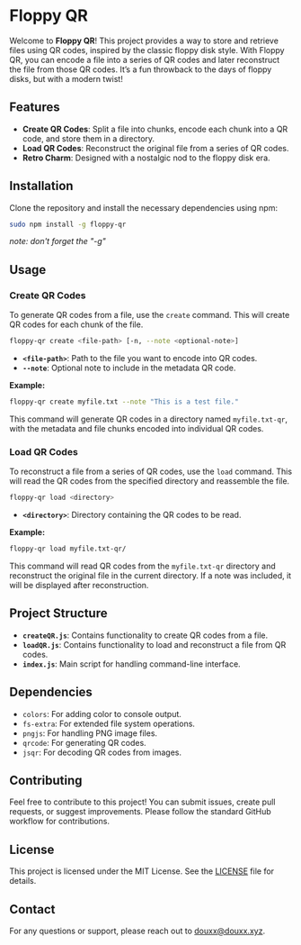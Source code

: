 # Floppy QR

Welcome to **Floppy QR**! This project provides a way to store and retrieve files using QR codes, inspired by the classic floppy disk style. With Floppy QR, you can encode a file into a series of QR codes and later reconstruct the file from those QR codes. It’s a fun throwback to the days of floppy disks, but with a modern twist!

## Features

- **Create QR Codes**: Split a file into chunks, encode each chunk into a QR code, and store them in a directory.
- **Load QR Codes**: Reconstruct the original file from a series of QR codes.
- **Retro Charm**: Designed with a nostalgic nod to the floppy disk era.

## Installation

Clone the repository and install the necessary dependencies using npm:

```sh
sudo npm install -g floppy-qr
```
*note: don't forget the "-g"*

## Usage

### Create QR Codes

To generate QR codes from a file, use the `create` command. This will create QR codes for each chunk of the file.

```sh
floppy-qr create <file-path> [-n, --note <optional-note>]
```

- **`<file-path>`**: Path to the file you want to encode into QR codes.
- **`--note`**: Optional note to include in the metadata QR code.

**Example:**

```sh
floppy-qr create myfile.txt --note "This is a test file."
```

This command will generate QR codes in a directory named `myfile.txt-qr`, with the metadata and file chunks encoded into individual QR codes.

### Load QR Codes

To reconstruct a file from a series of QR codes, use the `load` command. This will read the QR codes from the specified directory and reassemble the file.

```sh
floppy-qr load <directory>
```

- **`<directory>`**: Directory containing the QR codes to be read.

**Example:**

```sh
floppy-qr load myfile.txt-qr/
```

This command will read QR codes from the `myfile.txt-qr` directory and reconstruct the original file in the current directory. If a note was included, it will be displayed after reconstruction.

## Project Structure

- **`createQR.js`**: Contains functionality to create QR codes from a file.
- **`loadQR.js`**: Contains functionality to load and reconstruct a file from QR codes.
- **`index.js`**: Main script for handling command-line interface.

## Dependencies

- `colors`: For adding color to console output.
- `fs-extra`: For extended file system operations.
- `pngjs`: For handling PNG image files.
- `qrcode`: For generating QR codes.
- `jsqr`: For decoding QR codes from images.

## Contributing

Feel free to contribute to this project! You can submit issues, create pull requests, or suggest improvements. Please follow the standard GitHub workflow for contributions.

## License

This project is licensed under the MIT License. See the [LICENSE](LICENSE) file for details.

## Contact

For any questions or support, please reach out to [douxx@douxx.xyz](mailto:douxx@douxx.xyz).
